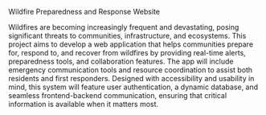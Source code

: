 Wildfire Preparedness and Response Website

Wildfires are becoming increasingly frequent and devastating, posing significant threats to communities, infrastructure, and ecosystems. This project aims to develop a web application that helps communities prepare for, respond to, and recover from wildfires by providing real-time alerts, preparedness tools, and collaboration features. The app will include emergency communication tools and resource coordination to assist both residents and first responders. Designed with accessibility and usability in mind, this system will feature user authentication, a dynamic database, and seamless frontend-backend communication, ensuring that critical information is available when it matters most.